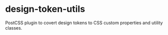 # design-token-utils

PostCSS plugin to covert design tokens to CSS custom properties and utility classes.
